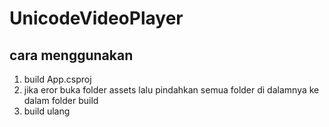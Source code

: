 # UnicodeVideoPlayer

## cara menggunakan
1. build App.csproj
2. jika eror buka folder assets lalu pindahkan semua folder di dalamnya ke dalam folder build
3. build ulang